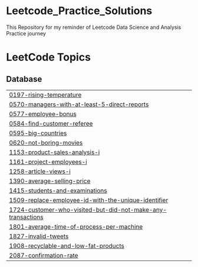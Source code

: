 # Leetcode_Practice_Solutions
This Repository for my reminder of Leetcode Data Science and Analysis Practice journey

<!---LeetCode Topics Start-->
# LeetCode Topics
## Database
|  |
| ------- |
| [0197-rising-temperature](https://github.com/Deliana984/Leetcode_Practice_Solutions/tree/master/0197-rising-temperature) |
| [0570-managers-with-at-least-5-direct-reports](https://github.com/Deliana984/Leetcode_Practice_Solutions/tree/master/0570-managers-with-at-least-5-direct-reports) |
| [0577-employee-bonus](https://github.com/Deliana984/Leetcode_Practice_Solutions/tree/master/0577-employee-bonus) |
| [0584-find-customer-referee](https://github.com/Deliana984/Leetcode_Practice_Solutions/tree/master/0584-find-customer-referee) |
| [0595-big-countries](https://github.com/Deliana984/Leetcode_Practice_Solutions/tree/master/0595-big-countries) |
| [0620-not-boring-movies](https://github.com/Deliana984/Leetcode_Practice_Solutions/tree/master/0620-not-boring-movies) |
| [1153-product-sales-analysis-i](https://github.com/Deliana984/Leetcode_Practice_Solutions/tree/master/1153-product-sales-analysis-i) |
| [1161-project-employees-i](https://github.com/Deliana984/Leetcode_Practice_Solutions/tree/master/1161-project-employees-i) |
| [1258-article-views-i](https://github.com/Deliana984/Leetcode_Practice_Solutions/tree/master/1258-article-views-i) |
| [1390-average-selling-price](https://github.com/Deliana984/Leetcode_Practice_Solutions/tree/master/1390-average-selling-price) |
| [1415-students-and-examinations](https://github.com/Deliana984/Leetcode_Practice_Solutions/tree/master/1415-students-and-examinations) |
| [1509-replace-employee-id-with-the-unique-identifier](https://github.com/Deliana984/Leetcode_Practice_Solutions/tree/master/1509-replace-employee-id-with-the-unique-identifier) |
| [1724-customer-who-visited-but-did-not-make-any-transactions](https://github.com/Deliana984/Leetcode_Practice_Solutions/tree/master/1724-customer-who-visited-but-did-not-make-any-transactions) |
| [1801-average-time-of-process-per-machine](https://github.com/Deliana984/Leetcode_Practice_Solutions/tree/master/1801-average-time-of-process-per-machine) |
| [1827-invalid-tweets](https://github.com/Deliana984/Leetcode_Practice_Solutions/tree/master/1827-invalid-tweets) |
| [1908-recyclable-and-low-fat-products](https://github.com/Deliana984/Leetcode_Practice_Solutions/tree/master/1908-recyclable-and-low-fat-products) |
| [2087-confirmation-rate](https://github.com/Deliana984/Leetcode_Practice_Solutions/tree/master/2087-confirmation-rate) |
<!---LeetCode Topics End-->